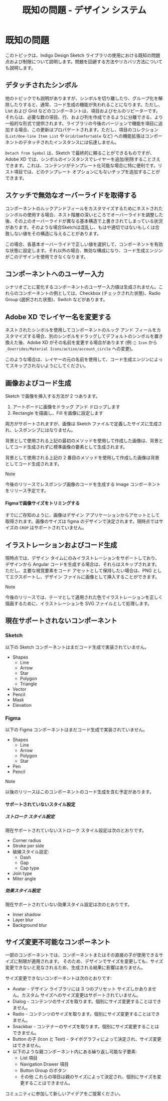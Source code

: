 ﻿---
title: 既知の問題 - デザイン システム
_description: 既知の問題点一覧およびその回避策の詳細。
_keywords: デザイン システム, デザイン システム UX, UI キット, Sketch, Ignite UI for Angular, Sketch to Angular, Angular, Angular デザイン システム, Sketch からコードをエクスポート, Angular 用のデザイン キット, Sketch HTML, Sketch to HTML, Sketch UI キット
_language: ja
---

# 既知の問題

このトピックは、Indigo Design Sketch ライブラリの使用における既知の問題点および制限について説明します。問題を回避する方法やリカバリ方法についても説明します。

## デタッチされたシンボル

他のトピックでも説明がありますが、シンボルを切り離したり、グループ化を解除したりすると、通常、コード生成の機能が失われることになります。ただし、List および Grid などのコンポーネントは、項目およびセルのリピーターです。それらは、必要な数の項目、行、および列を作成できるように分離できる、より一般的な形式で提供されます。ライブラリの今後のバージョンで機能を項目に追加する場合、この更新はプロパゲートされます。ただし、項目のコレクション (`List/One-line Item List` や `Grid/Comfortable` など) への機能拡張はコンポーネントのデタッチされたインスタンスには伝達しません。

`Detach from Symbol` は、Sketch で最終的に頼ることができるものですが、Adobe XD では、シンボルのインスタンスでレイヤーを追加/削除することさえできます。これは、コンテンツがテンプレート化可能な場合に特に便利です。リスト項目では、どのテンプレート オプションにもないチップを追加することができます。

## スケッチで無効なオーバーライドを取得する

コンポーネントのルックアンドフィールをカスタマイズするためにネストされたシンボルの使用する場合、ネスト階層の深いところでオーバーライドを調整した後、その上のオーバーライドが異なる基本構造で上書きされてしまっている状況があります。そのような場合Sketchは混乱し、もはや適切ではないもしくは合致しない値をその構造に与えることがあります。

この場合、各基本オーバーライドで正しい値を選択して、コンポーネントを有効な状態に設定します。それ以外の場合、無効な構成になり、コード生成エンジンがこのデザインを使用できなくなります。

## コンポーネントへのユーザー入力

シナリオごとに変化するコンポーネントのユーザー入力値は生成されません。これらのコンポーネントの例としては、Checkbox (チェックされた状態)、Radio Group (選択された状態)、Switch などがあります。

## Adobe XD でレイヤー名を変更する

ネストされたシンボルを使用してコンポーネントのルック アンド フィールをカスタマイズする場合、別のシンボルをドラッグしてデフォルトのシンボルを置き換えた後、Adobe XD がその名前を変更する場合があります (例: `🔣 Icon` から `_Overrides/Material Icons/action/account_circle` への変更)。

このような場合は、レイヤーの元の名前を使用して、コード生成エンジンによってスキップされないようにしてください。

## 画像およびコード生成

Sketch で画像を挿入する方法が 2 つあります。

1.  アートボードに画像をドラッグ アンド ドロップします
2.  Rectangle を描画し、Fill を画像に設定します

両方がサポートされますが、画像は Sketch ファイルで定義したサイズに生成され、レスポンシブにはなりません。

背景として使用される上記の最初のメソッドを使用して作成した画像は、背景としてコード生成されずに標準画像の要素として生成されます。

背景として使用される上記の 2 番目のメソッドを使用して作成した画像は背景としてコード生成されます。

> [!Note]
> 今後のリリースでレスポンシブ画像のコードを生成する Image コンポーネントをリリース予定です。

#### Figmaで画像サイズをトリミングする
すでにご存知のように、画像はデザイン アプリケーションからアセットとして取得されます。画像のサイズは figma のデザインで決定されます。現時点ではサイズの `CROP` はサポートされていません。

## イラストレーションおよびコード生成

現時点では、デザイン タイムにのみイラストレーションをサポートしており、デザインから Angular コードを生成する場合は、それらはスキップされます。ただし、主要な視覚要素をコード アセットとして保持したい場合は、PNG としてエクスポートし、デザイン ファイルに画像として挿入することができます。

> [!Note]
> 今後のリリースでは、テーマとして適用された色でイラストレーションを正しく描画するために、イラストレーションを SVG ファイルとして処理します。

## 現在サポートされないコンポーネント

### Sketch
  以下の Sketch コンポーネントはまだコード生成で実装されていません。

  - Shapes
    - Line
    - Arrow
    - Star
    - Polygon
    - Triangle
  - Vector
  - Pencil
  - Mask
  - Elevation

### Figma
以下の Figma コンポーネントはまだコード生成で実装されていません。

  - Shapes
    - Line
    - Arrow
    - Polygon
    - Star
  - Pen
  - Pencil

> [!Note]
> 以後のリリースはこのコンポーネントのコード生成を含む予定があります。

#### サポートされていないスタイル設定

##### ストローク スタイル設定
現在サポートされていないストローク スタイル設定は次のとおりです。
- Corner radius
- Stroke per side
- 破線スタイル設定:
  - Dash
  - Gap
  - Cap type
- Join type
- Miter angle

##### 効果スタイル設定
現在サポートされていない効果スタイル設定は次のとおりです。
- Inner shadow
- Layer blur
- Background blur


## サイズ変更不可能なコンポーネント

一部のコンポーネントでは、コンポーネントまたはその直接の子が使用できるサイズに制限が適用されます。
そのため、デザインでサイズを変更しても、サイズ変更できないと見なされるため、生成される結果に影響はありません。

サイズ変更できないコンポーネントは次のとおりです:

- Avatar - デザイン ライブラリには 3 つのプリセット サイズしかありません。カスタム サイズへのサイズ変更はサポートされていません。
- Dialog - コンテンツのサイズを取ります。個別にサイズ変更することはできません。
- Radio - コンテンツのサイズを取ります。個別にサイズ変更することはできません。
- Snackbar - コンテナーのサイズを取ります。個別にサイズ変更することはできません。
- Button の子 (Icon と Text) - タイポグラフィによって決定され、サイズ変更はできません。
- 以下のような親コンポーネント内にある繰り返し可能な子要素:
  - List 項目
  - Navigation Drawer 項目
  - Button Group のボタン
  - その他
  これらの項目は親のサイズによって決定され、個別にサイズを変更することはできません。

コミュニティに参加して新しいアイデアをご提案ください。
